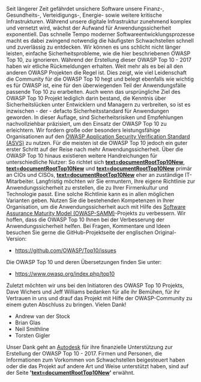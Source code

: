Seit längerer Zeit gefährdet unsichere Software unsere Finanz-,
Gesundheits-, Verteidigungs-, Energie- sowie weitere kritische
Infrastrukturen. Während unsere digitale Infrastruktur zunehmend komplex
und vernetzt wird, wächst der Aufwand für Anwendungssicherheit
exponentiell. Das schnelle Tempo moderner Softwareentwicklungsprozesse
macht es dabei zwingend notwendig die häufigsten Schwachstellen schnell
und zuverlässig zu entdecken. Wir können es uns schlicht nicht länger
leisten, einfache Sicherheitsprobleme, wie die hier beschriebenen OWASP
Top 10, zu ignorieren. Während der Erstellung dieser OWASP Top 10 - 2017
haben wir etliche Rückmeldungen erhalten. Weit mehr als es bei all den
anderen OWASP Projekten die Regel ist. Dies zeigt, wie viel Leidenschaft
die Community für die OWASP Top 10 hegt und belegt ebenfalls wie wichtig
es für OWASP ist, eine für den überwiegenden Teil der Anwendungsfälle
passende Top 10 zu erarbeiten. Auch wenn das ursprüngliche Ziel des
OWASP Top 10 Projekt lediglich darin bestand, die Kenntnis über
Sicherheitslücken unter Entwicklern und Managern zu verbreiten, so ist
es inzwischen - der - defacto Sicherheitsstandard für Anwendungen
geworden. In dieser Auflage, sind Sicherheitsrisiken und Empfehlungen
nachvollziehbar präzisiert, um den Einsatz der OWASP Top 10 zu
erleichtern. Wir fordern große oder besonders leistungsfähige
Organisationen auf den <u>[OWASP Application Security Verification
Standard (ASVS)](ASVS "wikilink")</u> zu nutzen. Für die meisten ist die
OWASP Top 10 jedoch ein guter erster Schritt auf der Reise nach mehr
Anwendungssicherheit. Über die OWASP Top 10 hinaus existieren weitere
Handreichungen für unterschiedliche Nutzer: So richtet sich
<b>[text=documentRootTop10New]({{Top_10:LanguageFile "wikilink")</b>,
<b>[text=documentRootTop10New]({{Top_10:LanguageFile "wikilink")</b> und
<b>[text=documentRootTop10New]({{Top_10:LanguageFile "wikilink")</b>
primär an CIOs und CISOs,
<b>[text=documentRootTop10New]({{Top_10:LanguageFile "wikilink")</b>
eher an zuständige IT-Mitarbeiter. Langfristig möchten wir Sie
ermuntern, Ihre eigene Richtlinie zur Anwendungssicherheit zu erstellen,
die zu Ihrer Firmenkultur und Technologie passt. Eine solche Richtlinie
kann es in allen möglichen Varianten geben. Nutzen Sie die bestehenden
Kompetenzen in Ihrer Organisation, um die Anwendungssicherheit auch mit
Hilfe des <u>[Software Assurance Maturity Model
(OWASP-SAMM)](OWASP_SAMM_Project "wikilink")</u>-Projekts zu verbessern.
Wir hoffen, dass die OWASP Top 10 Ihnen bei der Verbesserung der
Anwendungssicherheit helfen. Bei Fragen, Kommentare und Ideen besuchen
Sie gerne die GitHub-Projektseite der englischen Original-Version:

  - <u><https://github.com/OWASP/Top10/issues></u>

Die OWASP Top 10 und deren Übersetzungen finden Sie unter:

  - <u>[<https://www.owasp.org/index.php/top10>](top10 "wikilink")</u>

Zuletzt möchten wir uns bei den Initiatoren des OWASP Top 10 Projekts,
Dave Wichers und Jeff Williams bedanken für alle ihr Bemühen, für ihr
Vertrauen in uns und drauf das Projekt mit Hilfe der OWASP-Community zu
einem guten Abschluss zu bringen. Vielen Dank\!

  - Andrew van der Stock
  - Brian Glas
  - Neil Smithline
  - Torsten Gigler

Unser Dank geht an <u>[Autodesk](https://www.autodesk.com)</u> für ihre
finanzielle Unterstützung zur Erstellung der OWASP Top 10 - 2017. Firmen
und Personen, die Informationen zum Vorkommen von Schwachstellen
beigesteuert haben oder die das Projekt auf andere Art und Weise
unterstützt haben, sind auf der Seite
<b>'<u>[text=documentRootTop10New]({{Top_10:LanguageFile "wikilink")</u>'</b>
erwähnt.